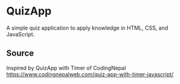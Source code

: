 # QuizApp
A simple quiz application to apply knowledge in HTML, CSS, and JavaScript.

## Source
Inspired by QuizApp with Timer of CodingNepal
https://www.codingnepalweb.com/quiz-app-with-timer-javascript/

<!--For Learning Purposes Only-->
